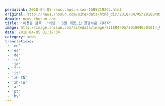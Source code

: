 ```yaml
---
permalink: 2018-04-05-news.chosun.com-1598719262.html
original: http://news.chosun.com/site/data/html_dir/2018/04/05/2018040501061.html
domain: news.chosun.com
title: '이창동 감독 ''버닝'' 5월 개봉…칸 경쟁부문 기대작'
image: http://image.chosun.com/sitedata/image/201804/05/2018040501014_0.jpg
date: 2018-04-05 01:17:34
category: news
translations: 
 - 'en'
 - 'es'
 - 'de'
 - 'ru'
 - 'ja'
 - 'fr'
 - 'it'
 - 'zh-CN'
 - 'zh-TW'
 - 'ar'
 - 'pt'
 - 'hy'
---
```


